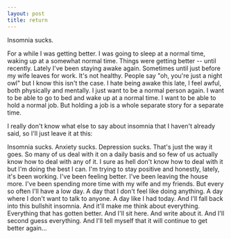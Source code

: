 ```yaml
---
layout: post
title: return
---
```

Insomnia sucks.

For a while I was getting better. I was going to sleep at a normal time, waking up at a somewhat normal time. Things were getting better -- until recently. Lately I've been staying awake again. Sometimes until just before my wife leaves for work. It's not healthy. People say "oh, you're just a night owl" but I know this isn't the case. I hate being awake this late, I feel awful, both physically and mentally. I just want to be a normal person again. I want to be able to go to bed and wake up at a normal time. I want to be able to hold a normal job. But holding a job is a whole separate story for a separate time.

I really don't know what else to say about insomnia that I haven't already said, so I'll just leave it at this:

Insomnia sucks. Anxiety sucks. Depression sucks. That's just the way it goes. So many of us deal with it on a daily basis and so few of us actually know how to deal with any of it. I sure as hell don't know how to deal with it but I'm doing the best I can. I'm trying to stay positive and honestly, lately, it's been working. I've been feeling better. I've been leaving the house more. I've been spending more time with my wife and my friends. But every so often I'll have a low day. A day that I don't feel like doing anything. A day where I don't want to talk to anyone. A day like I had today. And I'll fall back into this bullshit insomnia. And it'll make me think about everything. Everything that has gotten better. And I'll sit here. And write about it. And I'll second guess everything. And I'll tell myself that it will continue to get better again...

